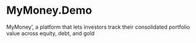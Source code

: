 # MyMoney.Demo
MyMoney’, a platform that lets investors track their consolidated portfolio value across equity, debt, and gold
